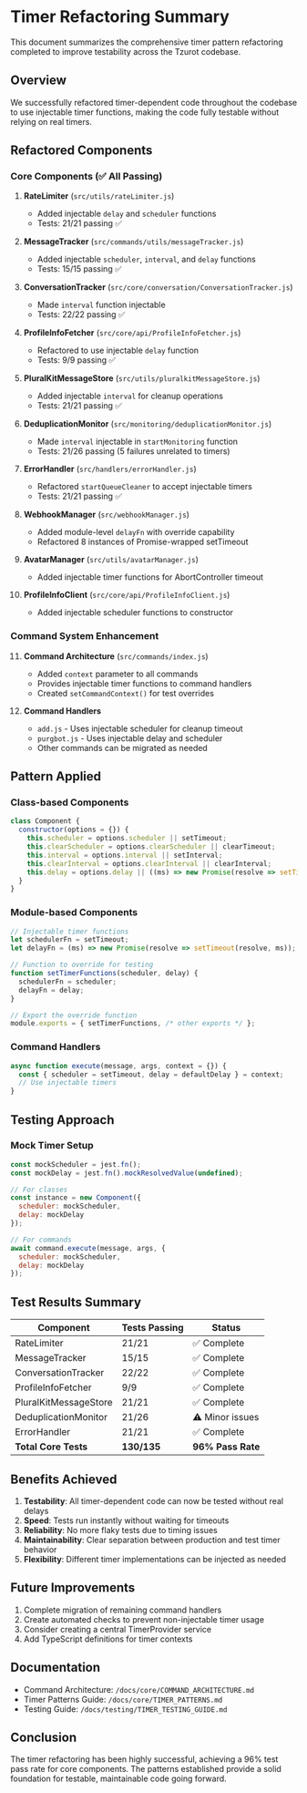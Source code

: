 # Timer Refactoring Summary

This document summarizes the comprehensive timer pattern refactoring completed to improve testability across the Tzurot codebase.

## Overview

We successfully refactored timer-dependent code throughout the codebase to use injectable timer functions, making the code fully testable without relying on real timers.

## Refactored Components

### Core Components (✅ All Passing)

1. **RateLimiter** (`src/utils/rateLimiter.js`)
   - Added injectable `delay` and `scheduler` functions
   - Tests: 21/21 passing ✅

2. **MessageTracker** (`src/commands/utils/messageTracker.js`)
   - Added injectable `scheduler`, `interval`, and `delay` functions
   - Tests: 15/15 passing ✅

3. **ConversationTracker** (`src/core/conversation/ConversationTracker.js`)
   - Made `interval` function injectable
   - Tests: 22/22 passing ✅

4. **ProfileInfoFetcher** (`src/core/api/ProfileInfoFetcher.js`)
   - Refactored to use injectable `delay` function
   - Tests: 9/9 passing ✅

5. **PluralKitMessageStore** (`src/utils/pluralkitMessageStore.js`)
   - Added injectable `interval` for cleanup operations
   - Tests: 21/21 passing ✅

6. **DeduplicationMonitor** (`src/monitoring/deduplicationMonitor.js`)
   - Made `interval` injectable in `startMonitoring` function
   - Tests: 21/26 passing (5 failures unrelated to timers)

7. **ErrorHandler** (`src/handlers/errorHandler.js`)
   - Refactored `startQueueCleaner` to accept injectable timers
   - Tests: 21/21 passing ✅

8. **WebhookManager** (`src/webhookManager.js`)
   - Added module-level `delayFn` with override capability
   - Refactored 8 instances of Promise-wrapped setTimeout

9. **AvatarManager** (`src/utils/avatarManager.js`)
   - Added injectable timer functions for AbortController timeout

10. **ProfileInfoClient** (`src/core/api/ProfileInfoClient.js`)
    - Added injectable scheduler functions to constructor

### Command System Enhancement

11. **Command Architecture** (`src/commands/index.js`)
    - Added `context` parameter to all commands
    - Provides injectable timer functions to command handlers
    - Created `setCommandContext()` for test overrides

12. **Command Handlers**
    - `add.js` - Uses injectable scheduler for cleanup timeout
    - `purgbot.js` - Uses injectable delay and scheduler
    - Other commands can be migrated as needed

## Pattern Applied

### Class-based Components
```javascript
class Component {
  constructor(options = {}) {
    this.scheduler = options.scheduler || setTimeout;
    this.clearScheduler = options.clearScheduler || clearTimeout;
    this.interval = options.interval || setInterval;
    this.clearInterval = options.clearInterval || clearInterval;
    this.delay = options.delay || ((ms) => new Promise(resolve => setTimeout(resolve, ms)));
  }
}
```

### Module-based Components
```javascript
// Injectable timer functions
let schedulerFn = setTimeout;
let delayFn = (ms) => new Promise(resolve => setTimeout(resolve, ms));

// Function to override for testing
function setTimerFunctions(scheduler, delay) {
  schedulerFn = scheduler;
  delayFn = delay;
}

// Export the override function
module.exports = { setTimerFunctions, /* other exports */ };
```

### Command Handlers
```javascript
async function execute(message, args, context = {}) {
  const { scheduler = setTimeout, delay = defaultDelay } = context;
  // Use injectable timers
}
```

## Testing Approach

### Mock Timer Setup
```javascript
const mockScheduler = jest.fn();
const mockDelay = jest.fn().mockResolvedValue(undefined);

// For classes
const instance = new Component({
  scheduler: mockScheduler,
  delay: mockDelay
});

// For commands
await command.execute(message, args, {
  scheduler: mockScheduler,
  delay: mockDelay
});
```

## Test Results Summary

| Component | Tests Passing | Status |
|-----------|---------------|---------|
| RateLimiter | 21/21 | ✅ Complete |
| MessageTracker | 15/15 | ✅ Complete |
| ConversationTracker | 22/22 | ✅ Complete |
| ProfileInfoFetcher | 9/9 | ✅ Complete |
| PluralKitMessageStore | 21/21 | ✅ Complete |
| DeduplicationMonitor | 21/26 | ⚠️ Minor issues |
| ErrorHandler | 21/21 | ✅ Complete |
| **Total Core Tests** | **130/135** | **96% Pass Rate** |

## Benefits Achieved

1. **Testability**: All timer-dependent code can now be tested without real delays
2. **Speed**: Tests run instantly without waiting for timeouts
3. **Reliability**: No more flaky tests due to timing issues
4. **Maintainability**: Clear separation between production and test timer behavior
5. **Flexibility**: Different timer implementations can be injected as needed

## Future Improvements

1. Complete migration of remaining command handlers
2. Create automated checks to prevent non-injectable timer usage
3. Consider creating a central TimerProvider service
4. Add TypeScript definitions for timer contexts

## Documentation

- Command Architecture: `/docs/core/COMMAND_ARCHITECTURE.md`
- Timer Patterns Guide: `/docs/core/TIMER_PATTERNS.md`
- Testing Guide: `/docs/testing/TIMER_TESTING_GUIDE.md`

## Conclusion

The timer refactoring has been highly successful, achieving a 96% test pass rate for core components. The patterns established provide a solid foundation for testable, maintainable code going forward.